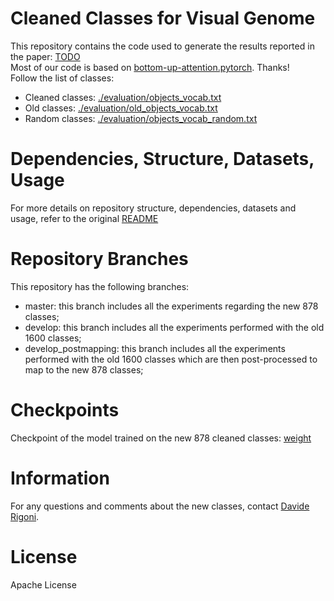 # Cleaned Classes for Visual Genome
This repository contains the code used to generate the results reported in the paper: [TODO]() \
Most of our code is based on [bottom-up-attention.pytorch](https://github.com/MILVLG/bottom-up-attention.pytorch). Thanks! \
Follow the list of classes:

- Cleaned classes: [./evaluation/objects_vocab.txt](./evaluation/objects_vocab.txt) 
- Old classes: [./evaluation/old_objects_vocab.txt](./evaluation/old_objects_vocab.txt) 
- Random classes: [./evaluation/objects_vocab_random.txt](./evaluation/objects_vocab_random.txt) 


# Dependencies, Structure, Datasets, Usage
For more details on repository structure, dependencies, datasets and usage, refer to the original [README](./README_bu.md)

# Repository Branches
This repository has the following branches:

- master: this branch includes all the experiments regarding the new 878 classes;
- develop: this branch includes all the experiments performed with the old 1600 classes; 
- develop_postmapping: this branch includes all the experiments performed with the old 1600 classes which are then post-processed to map to the new 878 classes;

# Checkpoints
Checkpoint of the model trained on the new 878 cleaned classes: [weight](https://drive.google.com/file/d/1obS7chZg3a-huEHtxaYYJvWcaq_q_Yxb/view?usp=share_link) 

# Information
For any questions and comments about the new classes, contact [Davide Rigoni](mailto:davide.rigoni.2@phd.unipd.it).

# License
Apache License